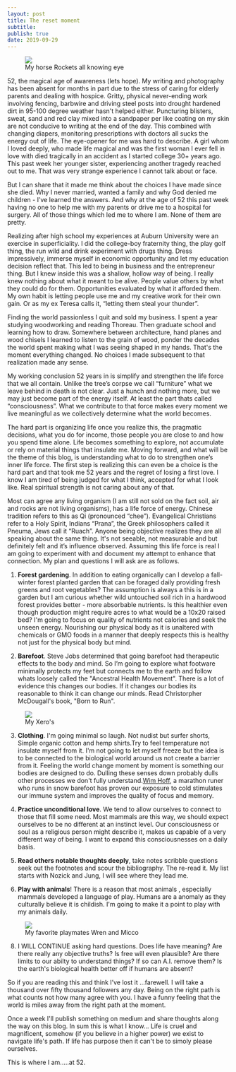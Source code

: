 ```yaml
---
layout: post
title: The reset moment
subtitle:
publish: true
date: 2019-09-29
---
```

<figure>
<img src="https://jonbcarroll.s3.us-east-2.amazonaws.com/20190929-horse.jpg">
<figcaption> My horse Rockets all knowing eye</figcaption>
</figure>
52, the magical age of awareness (lets hope).  
My writing and photography has been absent for months in part due to the stress of caring for elderly parents and dealing with hospice. Gritty, physical never-ending work involving fencing, barbwire and driving steel posts into drought hardened dirt in 95-100 degree weather hasn't helped either. 
Puncturing blisters, sweat, sand and red clay mixed into a sandpaper per like coating on my skin are not conducive to writing at the end of the day. 
This combined with changing diapers, monitoring prescriptions with doctors all sucks the energy out of life.
 The eye-opener for me was hard to describe.
A girl whom I loved deeply, who made life magical and was the first woman I ever fell in love with died tragically in an accident as I started college 30+ years ago. This past week her younger sister, experiencing another tragedy reached out to me. That was very strange experience I cannot talk about or face.

But I can share that it made me think about the choices I have made since she died. Why I never married, wanted a family and why God denied me children - I’ve learned the answers. And why at the age of 52 this past week having no one to help me with my parents or drive me to a hospital for surgery. All of those things which led me to where I am. None of them are pretty.

Realizing after high school my experiences at Auburn University were an exercise in superficiality. I did the college-boy fraternity thing, the play golf thing, the run wild and drink experiment with drugs thing. Dress impressively, immerse myself in economic opportunity and let my education decision reflect that. This led to being in business and the entrepreneur thing. But I knew inside this was a shallow, hollow way of being. I really knew nothing about what it meant to be alive.
People value others by what they could do for them. Opportunities evaluated by what it afforded them. My own habit is letting people use me and my creative work for their own gain. Or as my ex Teresa calls it, “letting them steal your thunder”.

Finding the world passionless I quit and sold my business. I spent a year studying woodworking and reading Thoreau. Then graduate school and learning how to draw. Somewhere between architecture, hand planes and wood chisels I learned to listen to the grain of wood, ponder the decades the world spent making what I was seeing shaped in my hands. That's the moment everything changed.
No choices I made subsequent to that realization made any sense.

My working conclusion 52 years in is simplify and strengthen the life force that we all contain. Unlike the tree’s corpse we call “furniture” what we leave behind in death is not clear. Just a hunch and nothing more, but we may just become part of the energy itself. At least the part thats called “consciousness”. What we contribute to that force makes every moment we live meaningful as we collectively determine what the world becomes. 

The hard part is organizing life once you realize this, the pragmatic decisions, what you do for income, those people you are close to and how you spend time alone. Life becomes something to explore, not accumulate or rely on material things that insulate me. 
Moving forward, and what will be the theme of this blog, is understanding what to do to strengthen one’s inner life force. The first step is realizing this can even be a choice is the hard part and that took me 52 years and the regret of losing a first love.
I know I am tired of being judged for what I think, 
accepted for what I look like. 
Real spiritual strength is not caring about any of that.

Most can agree any living organism (I am still not sold on the fact soil, air and rocks are not living organisms), has a life force of energy. Chinese tradition refers to this as Qi (pronounced “chee”). Evangelical Christians refer to a Holy Spirit, Indians “Prana”, the Greek philosophers called it Pneuma, Jews call it “Ruach”. 
Anyone being objective realizes they are all speaking about the same thing.
It's not seeable, not measurable and but definitely felt and it’s influence observed.
Assuming this life force is real I am going to experiment with and document my attempt  to enhance that connection. My plan and questions I will ask are as follows.

1. <strong>Forest gardening</strong>. In addition to eating organically can I develop a fall-winter forest planted garden that can be foraged daily providing fresh greens and root vegetables?  The assumption is always a this is in a garden but I am curious whether wild untouched soil rich in a hardwood forest provides better - more absorbable nutrients. Is this healthier even though production might require acres to what would be a 10x20 raised bed? I'm going to focus on quality of nutrients not calories and seek the unseen energy. Nourishing our physical body as it is unaltered with chemicals or GMO foods in a manner that deeply respects this is healthy not just for the physical body but mind.

2. <strong>Barefoot</strong>. Steve Jobs determined that going barefoot had therapeutic effects to the body and mind. So I’m going to explore what footware minimally protects my feet but connects me to the earth and follow whats loosely called the "Ancestral Health Movement". There is a lot of evidence this changes our bodies. If it changes our bodies its reasonable to think it can change our minds. Read Christorpher McDougall's book, "Born to Run".
<figure>
<img src="https://jonbcarroll.s3.us-east-2.amazonaws.com/20190929-barefoot.jpg">
<figcaption> My Xero's</figcaption>
</figure>
   
3. <strong>Clothing</strong>. I'm going minimal so laugh. Not nudist but surfer shorts, Simple organic cotton and hemp shirts.Try to feel temperature not insulate myself from it. I'm not going to let myself freeze but the idea is to be connected to the biological world around us not create a barrier from it. Feeling the world change moment by moment is something our bodies are designed to do. Dulling these senses down probably dulls other processes we don't fully understand.<a href="https://www.wimhofmethod.com/cold-therapy">Wim Hoff</a>, a marathon runer who runs in snow barefoot
has proven our exposure to cold stimulates our immune system and improves the quality of focus and memory.

5. <strong>Practice unconditional love</strong>. We tend to allow ourselves to connect to those that fill some need. Most mammals are this way, we should expect ourselves to be no different at an instinct level. Our consciousness or soul as a religious person might describe it, makes us capable of a very different way of being. I want to expand this consciousnesses on a daily basis. 

6. <strong>Read others notable thoughts deeply</strong>, take notes scribble questions seek out the footnotes and scour the bibliography. The re-read it. My list starts with Nozick and Jung, I will see where they lead me.

7. <strong>Play with animals</strong>! There is a reason that most animals , especially mammals developed a language of play. Humans are a anomaly as they culturally believe it is childish. I'm going to make it a point to play with my animals daily. 
<figure>
<img src="https://jonbcarroll.s3.us-east-2.amazonaws.com/20190929-animals.jpg">
<figcaption> My favorite playmates Wren and Micco</figcaption>
</figure>

8. I WILL CONTINUE asking hard questions. Does life have meaning?  Are there really any objective truths? Is free will even plausible? Are there limits to our abilty to understand things? If so can A.I. remove them? Is the earth's biological health better off if humans are absent?

So if you are reading this and think I’ve lost it ...farewell. I will take a thousand over fifty thousand followers any day. Being on the right path is what counts not how many agree with you. I have a funny feeling that the world is miles away from the right path at the moment. 

Once a week I'll publish something on medium and share thoughts along the way on this blog. 
In sum this is what I know...
Life is cruel and magnificent, somehow (if you believe in a higher power) we exist to navigate life's path. If life has purpose then it can't be to simoly please ourselves. 
 
 This is where I am.....at 52.
